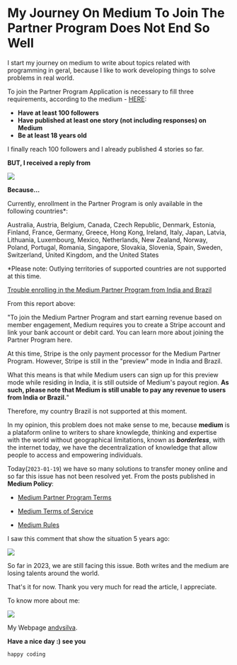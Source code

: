 # My Journey On Medium To Join The Partner Program Does Not End So Well

I start my journey on medium to write about topics related with programming in geral, because I like to work developing things to solve problems in real world.

To join the Partner Program Application is necessary to fill three requirements, according to the medium - [HERE](https://mediumpartnerprogram.typeform.com/apply?typeform-source=medium.com):

- **Have at least 100 followers**
- **Have published at least one story (not including responses) on Medium**
- **Be at least 18 years old**

I finally reach 100 followers and I already published 4 stories so far.

**BUT, I received a reply from**

![](/images/result_medium.png)

**Because...**

Currently, enrollment in the Partner Program is only available in the following countries*:

Australia, Austria, Belgium, Canada, Czech Republic, Denmark, Estonia, Finland, France, Germany, Greece, Hong Kong, Ireland, Italy, Japan, Latvia, Lithuania, Luxembourg, Mexico, Netherlands, New Zealand, Norway, Poland, Portugal, Romania, Singapore, Slovakia, Slovenia, Spain, Sweden, Switzerland, United Kingdom, and the United States

*Please note: Outlying territories of supported countries are not supported at this time.

[Trouble enrolling in the Medium Partner Program from India and Brazil](https://help.medium.com/hc/en-us/articles/360038647414-Trouble-enrolling-in-the-Medium-Partner-Program-from-India-and-Brazil)

From this report above:

"To join the Medium Partner Program and start earning revenue based on member engagement, Medium requires you to create a Stripe account and link your bank account or debit card. You can learn more about joining the Partner Program here.

At this time, Stripe is the only payment processor for the Medium Partner Program. However, Stripe is still in the "preview" mode in India and Brazil.

What this means is that while Medium users can sign up for this preview mode while residing in India, it is still outside of Medium's payout region. **As such, please note that Medium is still unable to pay any revenue to users from India or Brazil.**"

Therefore, my country Brazil is not supported at this moment.

In my opinion, this problem does not make sense to me, because **medium** is a plataform online to writers to share knowlegde, thinking and expertise with the world without geographical limitations, known as ***borderless***, with the internet today, we have the decentralization of knowledge that allow people to access and empowering individuals.

Today(```2023-01-19```) we have so many solutions to transfer money online and so far this issue has not been resolved yet. From the posts published in **Medium Policy**:
 
- [Medium Partner Program Terms](https://policy.medium.com/medium-partner-program-terms-fcfe9cf777b8)

- [Medium Terms of Service](https://policy.medium.com/medium-terms-of-service-9db0094a1e0f)
- [Medium Rules](https://policy.medium.com/medium-rules-30e5502c4eb4)


I saw this comment that show the situation 5 years ago:

![](/images/BrazilNotYet.png)

So far in 2023, we are still facing this issue. Both writes and the medium are losing talents around the world.

That's it for now. Thank you very much for read the article, I appreciate.

To know more about me:

![](/gifs/introduce_myself.gif)


My Webpage [andvsilva](https://andsilvadrcc.gitlab.io/my-web-page-andre-vieira/).

**Have a nice day :) see you**

```happy coding```